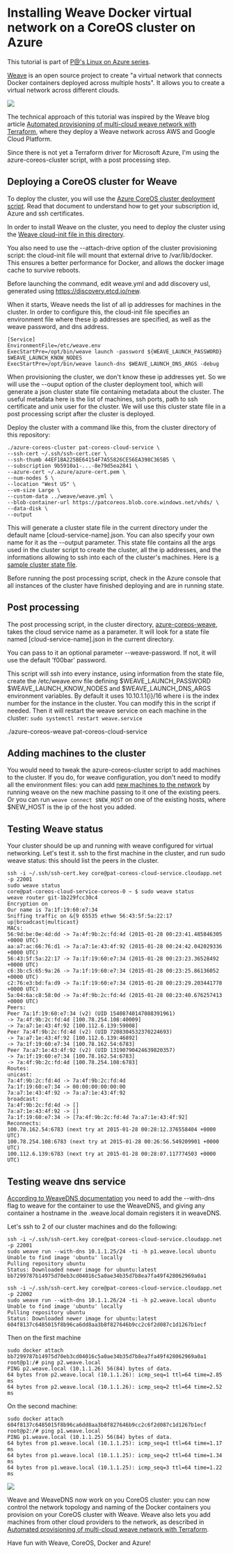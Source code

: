 # Installing Weave Docker virtual network on a CoreOS cluster on Azure

This tutorial is part of [P@'s Linux on Azure series](/../../).

[Weave](https://github.com/zettio/weave#readme) is an open source project to create "a virtual network that connects Docker containers deployed across multiple hosts". It allows you to create a virtual network across different clouds.

<img src="https://raw.githubusercontent.com/zettio/weave/master/docs/virtual-network.png"/>

The technical approach of this tutorial was inspired by the Weave blog article [Automated provisioning of multi-cloud weave network with Terraform](http://weaveblog.com/2014/12/18/automated-provisioning-of-multi-cloud-weave-network-terraform/), where they deploy a Weave network across AWS and Google Cloud Platform.

Since there is not yet a Terraform driver for Microsoft Azure, I'm using the azure-coreos-cluster script, with a post processing step.

## Deploying a CoreOS cluster for Weave

To deploy the cluster, you will use the [Azure CoreOS cluster deployment script](../../coreos/cluster/README.md). Read that document to understand how to get your subscription id, Azure and ssh certificates.

In order to install Weave on the cluster, you need to deploy the cluster using the [Weave cloud-init file in this directory](../weave/weave.yml).

You also need to use the --attach-drive option of the cluster provisioning script: the cloud-init file will mount that external drive to /var/lib/docker. This ensures a better performance for Docker, and allows the docker image cache to survive reboots.

Before launching the command, edit weave.yml and add discovery usl, generated using https://discovery.etcd.io/new.

When it starts, Weave needs the list of all ip addresses for machines in the cluster. In order to configure this, the cloud-init file specifies an environment file where these ip addresses are specified, as well as the weave password, and dns address.
```
[Service]
EnvironmentFile=/etc/weave.env
ExecStartPre=/opt/bin/weave launch -password ${WEAVE_LAUNCH_PASSWORD} $WEAVE_LAUNCH_KNOW_NODES
ExecStartPre=/opt/bin/weave launch-dns $WEAVE_LAUNCH_DNS_ARGS -debug
```

When provisioning the cluster, we don't know these ip addresses yet. So we will use the --ouput option of the cluster deployment tool, which will generate a json cluster state file containing metadata about the cluster. The useful metadata here is the list of machines, ssh ports, path to ssh certificate and unix user for the cluster. We will use this cluster state file in a post processing script after the cluster is deployed.

Deploy the cluster with a command like this, from the cluster directory of this repository:
```
./azure-coreos-cluster pat-coreos-cloud-service \
--ssh-cert ~/.ssh/ssh-cert.cer \
--ssh-thumb 44EF1BA225BE64154F7A55826CE56EA398C365B5 \
--subscription 9b5910a1-...-8e79d5ea2841 \
--azure-cert ~/.azure/azure-cert.pem \
--num-nodes 5 \
--location "West US" \
--vm-size Large \
--custom-data ../weave/weave.yml \
--blob-container-url https://patcoreos.blob.core.windows.net/vhds/ \
--data-disk \
--output
```

This will generate a cluster state file in the current directory under the default name [cloud-service-name].json. You can also specify your own name for it as the --output parameter. This state file contains all the args used in the cluster script to create the cluster, all the ip addresses, and the informations allowing to ssh into each of the cluster's machines. Here is [a sample cluster state file](../cluster/pat-coreos-cloud-service.json).

Before running the post processing script, check in the Azure console that all instances of the cluster have finished deploying and are in running state.

## Post processing

The post processing script, in the cluster directory, [azure-coreos-weave](../cluster/azure-coreos-weave), takes the cloud service name as a parameter. It will look for a state file named [cloud-service-name].json in the current directory.

You can pass to it an optional parameter --weave-password. If not, it will use the default 'f00bar' password.

This script will ssh into every instance, using information from the state file, create the /etc/weave.env file defining $WEAVE_LAUNCH_PASSWORD $WEAVE_LAUNCH_KNOW_NODES and $WEAVE_LAUNCH_DNS_ARGS environment variables. By default it uses 10.10.1.1{i}/16 where i is the index number for the instance in the cluster. You can modify this in the script if needed. Then it will restart the weave service on each machine in the cluster: ```sudo systemctl restart weave.service```

./azure-coreos-weave pat-coreos-cloud-service

## Adding machines to the cluster

You would need to tweak the azure-coreos-cluster script to add machines to the cluster. If you do, for weave configuration, you don't need to modify all the environment files: you can add [new machines to the network](http://zettio.github.io/weave/features.html#dynamic-topologies) by running weave on the new machine passing to it one of the existing peers. Or you can run ```weave connect $NEW_HOST``` on one of the existing hosts, where $NEW_HOST is the ip of the host you added.

## Testing Weave status

Your cluster should be up and running with weave configured for virtual networking. Let's test it.
ssh to the first machine in the cluster, and run sudo weave status: this should list the peers in the cluster.
```
ssh -i ~/.ssh/ssh-cert.key core@pat-coreos-cloud-service.cloudapp.net -p 22001
sudo weave status
core@pat-coreos-cloud-service-coreos-0 ~ $ sudo weave status
weave router git-1b229fcc30c4
Encryption on
Our name is 7a:1f:19:60:e7:34
Sniffing traffic on &{9 65535 ethwe 56:43:5f:5a:22:17 up|broadcast|multicast}
MACs:
56:9d:be:0e:4d:dd -> 7a:4f:9b:2c:fd:4d (2015-01-28 00:23:41.485846305 +0000 UTC)
aa:a7:ac:66:76:d1 -> 7a:a7:1e:43:4f:92 (2015-01-28 00:24:42.042029336 +0000 UTC)
56:43:5f:5a:22:17 -> 7a:1f:19:60:e7:34 (2015-01-28 00:23:23.36528492 +0000 UTC)
c6:3b:c5:65:9a:26 -> 7a:1f:19:60:e7:34 (2015-01-28 00:23:25.86136052 +0000 UTC)
c2:76:e3:bd:fa:d9 -> 7a:1f:19:60:e7:34 (2015-01-28 00:23:29.203441778 +0000 UTC)
5a:04:6a:c8:58:0d -> 7a:4f:9b:2c:fd:4d (2015-01-28 00:23:40.676257413 +0000 UTC)
Peers:
Peer 7a:1f:19:60:e7:34 (v2) (UID 15408740147088391961)
-> 7a:4f:9b:2c:fd:4d [100.78.254.108:40009]
-> 7a:a7:1e:43:4f:92 [100.112.6.139:59008]
Peer 7a:4f:9b:2c:fd:4d (v2) (UID 7208304532370224693)
-> 7a:a7:1e:43:4f:92 [100.112.6.139:46892]
-> 7a:1f:19:60:e7:34 [100.78.162.54:6783]
Peer 7a:a7:1e:43:4f:92 (v2) (UID 13190790424639820357)
-> 7a:1f:19:60:e7:34 [100.78.162.54:6783]
-> 7a:4f:9b:2c:fd:4d [100.78.254.108:6783]
Routes:
unicast:
7a:4f:9b:2c:fd:4d -> 7a:4f:9b:2c:fd:4d
7a:1f:19:60:e7:34 -> 00:00:00:00:00:00
7a:a7:1e:43:4f:92 -> 7a:a7:1e:43:4f:92
broadcast:
7a:4f:9b:2c:fd:4d -> []
7a:a7:1e:43:4f:92 -> []
7a:1f:19:60:e7:34 -> [7a:4f:9b:2c:fd:4d 7a:a7:1e:43:4f:92]
Reconnects:
100.78.162.54:6783 (next try at 2015-01-28 00:28:12.376558404 +0000 UTC)
100.78.254.108:6783 (next try at 2015-01-28 00:26:56.549209901 +0000 UTC)
100.112.6.139:6783 (next try at 2015-01-28 00:28:07.117774503 +0000 UTC)
```

## Testing weave dns service

[According to WeaveDNS documentation](https://github.com/zettio/weave/tree/master/weavedns#using-weavedns) you need to add the --with-dns flag to weave for the container to use the WeaveDNS, and giving any container a hostname in the .weave.local domain registers it in weaveDNS.

Let's ssh to 2 of our cluster machines and do the following:
```
ssh -i ~/.ssh/ssh-cert.key core@pat-coreos-cloud-service.cloudapp.net -p 22001
sudo weave run --with-dns 10.1.1.25/24 -ti -h p1.weave.local ubuntu
Unable to find image 'ubuntu' locally
Pulling repository ubuntu
Status: Downloaded newer image for ubuntu:latest
bb7299787b14975d70eb3cd04016c5a0ae34b35d7b8ea7fa49f428062969a0a1
```

```
ssh -i ~/.ssh/ssh-cert.key core@pat-coreos-cloud-service.cloudapp.net -p 22002
sudo weave run --with-dns 10.1.1.26/24 -ti -h p2.weave.local ubuntu
Unable to find image 'ubuntu' locally
Pulling repository ubuntu
Status: Downloaded newer image for ubuntu:latest
604f8137c6485015f8b96ca6dd8aa3b8f827646b9cc2c6f2d087c1d1267b1ecf
```

Then on the first machine
```
sudo docker attach bb7299787b14975d70eb3cd04016c5a0ae34b35d7b8ea7fa49f428062969a0a1
root@p1:/# ping p2.weave.local
PING p2.weave.local (10.1.1.26) 56(84) bytes of data.
64 bytes from p2.weave.local (10.1.1.26): icmp_seq=1 ttl=64 time=2.85 ms
64 bytes from p2.weave.local (10.1.1.26): icmp_seq=2 ttl=64 time=2.52 ms
```

On the second machine:
```
sudo docker attach 604f8137c6485015f8b96ca6dd8aa3b8f827646b9cc2c6f2d087c1d1267b1ecf
root@p2:/# ping p1.weave.local
PING p1.weave.local (10.1.1.25) 56(84) bytes of data.
64 bytes from p1.weave.local (10.1.1.25): icmp_seq=1 ttl=64 time=1.17 ms
64 bytes from p1.weave.local (10.1.1.25): icmp_seq=2 ttl=64 time=1.34 ms
64 bytes from p1.weave.local (10.1.1.25): icmp_seq=3 ttl=64 time=1.22 ms
```

<img src="/img/weave-test.png"/>

Weave and WeaveDNS now work on you CoreOS cluster: you can now control the network topology and naming of the Docker containers you provision on your CoreOS cluster with Weave. Weave also lets you add machines from other cloud providers to the network, as described in [Automated provisioning of multi-cloud weave network with Terraform](http://weaveblog.com/2014/12/18/automated-provisioning-of-multi-cloud-weave-network-terraform/).

Have fun with Weave, CoreOS, Docker and Azure!
